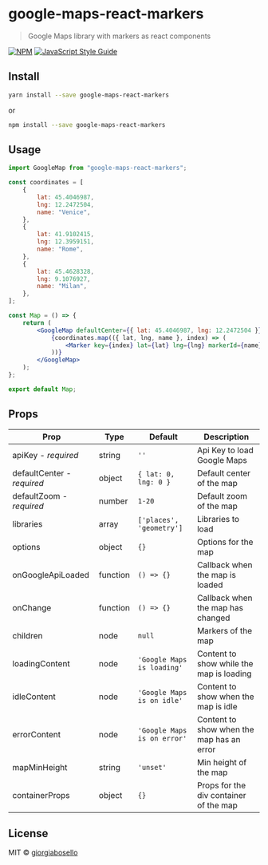 # google-maps-react-markers

> Google Maps library with markers as react components

[![NPM](https://img.shields.io/npm/v/google-maps-react-markers.svg)](https://www.npmjs.com/package/google-maps-react-markers) [![JavaScript Style Guide](https://img.shields.io/badge/code_style-standard-brightgreen.svg)](https://standardjs.com)

## Install

```bash
yarn install --save google-maps-react-markers
```

or

```bash
npm install --save google-maps-react-markers
```

## Usage

```jsx
import GoogleMap from "google-maps-react-markers";

const coordinates = [
	{
		lat: 45.4046987,
		lng: 12.2472504,
		name: "Venice",
	},
	{
		lat: 41.9102415,
		lng: 12.3959151,
		name: "Rome",
	},
	{
		lat: 45.4628328,
		lng: 9.1076927,
		name: "Milan",
	},
];

const Map = () => {
	return (
		<GoogleMap defaultCenter={{ lat: 45.4046987, lng: 12.2472504 }} defaultZoom={5} options={mapOptions}>
			{coordinates.map(({ lat, lng, name }, index) => (
				<Marker key={index} lat={lat} lng={lng} markerId={name} />
			))}
		</GoogleMap>
	);
};

export default Map;
```

## Props

| Prop                       | Type     | Default                     | Description                               |
| -------------------------- | -------- | --------------------------- | ----------------------------------------- |
| apiKey - _required_        | string   | `''`                        | Api Key to load Google Maps               |
| defaultCenter - _required_ | object   | `{ lat: 0, lng: 0 }`        | Default center of the map                 |
| defaultZoom - _required_   | number   | `1-20`                      | Default zoom of the map                   |
| libraries                  | array    | `['places', 'geometry']`    | Libraries to load                         |
| options                    | object   | `{}`                        | Options for the map                       |
| onGoogleApiLoaded          | function | `() => {}`                  | Callback when the map is loaded           |
| onChange                   | function | `() => {}`                  | Callback when the map has changed         |
| children                   | node     | `null`                      | Markers of the map                        |
| loadingContent             | node     | `'Google Maps is loading'`  | Content to show while the map is loading  |
| idleContent                | node     | `'Google Maps is on idle'`  | Content to show when the map is idle      |
| errorContent               | node     | `'Google Maps is on error'` | Content to show when the map has an error |
| mapMinHeight               | string   | `'unset'`                   | Min height of the map                     |
| containerProps             | object   | `{}`                        | Props for the div container of the map    |

## License

MIT © [giorgiabosello](https://github.com/giorgiabosello)

